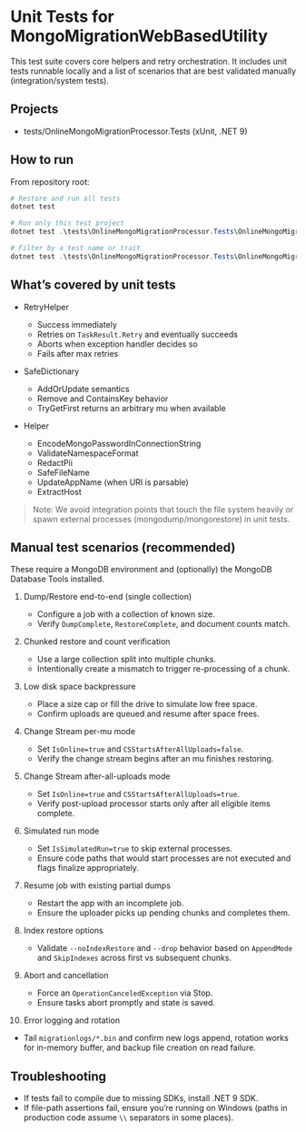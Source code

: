# Unit Tests for MongoMigrationWebBasedUtility

This test suite covers core helpers and retry orchestration. It includes unit tests runnable locally and a list of scenarios that are best validated manually (integration/system tests).

## Projects
- tests/OnlineMongoMigrationProcessor.Tests (xUnit, .NET 9)

## How to run

From repository root:

```powershell
# Restore and run all tests
dotnet test

# Run only this test project
dotnet test .\tests\OnlineMongoMigrationProcessor.Tests\OnlineMongoMigrationProcessor.Tests.csproj

# Filter by a test name or trait
dotnet test .\tests\OnlineMongoMigrationProcessor.Tests\OnlineMongoMigrationProcessor.Tests.csproj --filter FullyQualifiedName~RetryHelperTests
```

## What’s covered by unit tests

- RetryHelper
  - Success immediately
  - Retries on `TaskResult.Retry` and eventually succeeds
  - Aborts when exception handler decides so
  - Fails after max retries

- SafeDictionary
  - AddOrUpdate semantics
  - Remove and ContainsKey behavior
  - TryGetFirst returns an arbitrary mu when available

- Helper
  - EncodeMongoPasswordInConnectionString
  - ValidateNamespaceFormat
  - RedactPii
  - SafeFileName
  - UpdateAppName (when URI is parsable)
  - ExtractHost

> Note: We avoid integration points that touch the file system heavily or spawn external processes (mongodump/mongorestore) in unit tests.

## Manual test scenarios (recommended)

These require a MongoDB environment and (optionally) the MongoDB Database Tools installed.

1. Dump/Restore end-to-end (single collection)
   - Configure a job with a collection of known size.
   - Verify `DumpComplete`, `RestoreComplete`, and document counts match.

2. Chunked restore and count verification
   - Use a large collection split into multiple chunks.
   - Intentionally create a mismatch to trigger re-processing of a chunk.

3. Low disk space backpressure
   - Place a size cap or fill the drive to simulate low free space.
   - Confirm uploads are queued and resume after space frees.

4. Change Stream per-mu mode
   - Set `IsOnline=true` and `CSStartsAfterAllUploads=false`.
   - Verify the change stream begins after an mu finishes restoring.

5. Change Stream after-all-uploads mode
   - Set `IsOnline=true` and `CSStartsAfterAllUploads=true`.
   - Verify post-upload processor starts only after all eligible items complete.

6. Simulated run mode
   - Set `IsSimulatedRun=true` to skip external processes.
   - Ensure code paths that would start processes are not executed and flags finalize appropriately.

7. Resume job with existing partial dumps
   - Restart the app with an incomplete job.
   - Ensure the uploader picks up pending chunks and completes them.

8. Index restore options
   - Validate `--noIndexRestore` and `--drop` behavior based on `AppendMode` and `SkipIndexes` across first vs subsequent chunks.

9. Abort and cancellation
   - Force an `OperationCanceledException` via Stop.
   - Ensure tasks abort promptly and state is saved.

10. Error logging and rotation
   - Tail `migrationlogs/*.bin` and confirm new logs append, rotation works for in-memory buffer, and backup file creation on read failure.

## Troubleshooting
- If tests fail to compile due to missing SDKs, install .NET 9 SDK.
- If file-path assertions fail, ensure you’re running on Windows (paths in production code assume `\\` separators in some places).

